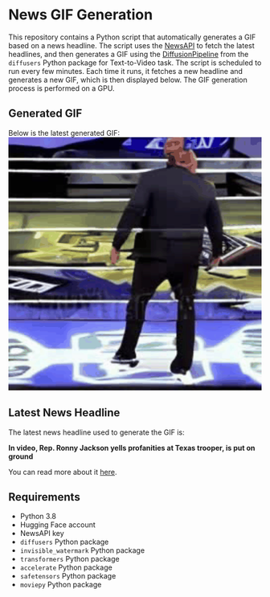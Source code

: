 # News GIF Generation
This repository contains a Python script that automatically generates a GIF based on a news headline. The script uses the [NewsAPI](https://newsapi.org/) to fetch the latest headlines, and then generates a GIF using the [DiffusionPipeline](https://github.com/huggingface/diffusers) from the `diffusers` Python package for Text-to-Video task.
The script is scheduled to run every few minutes. Each time it runs, it fetches a new headline and generates a new GIF, which is then displayed below. The GIF generation process is performed on a GPU.

## Generated GIF
Below is the latest generated GIF:
![Generated GIF](output.gif?raw=true&v=1692214440)

## Latest News Headline
The latest news headline used to generate the GIF is:

**In video, Rep. Ronny Jackson yells profanities at Texas trooper, is put on ground**

You can read more about it [here](https://www.npr.org/2023/08/15/1193883689/in-video-rep-ronny-jackson-yells-profanities-at-texas-trooper-is-put-on-ground).

## Requirements
- Python 3.8
- Hugging Face account
- NewsAPI key
- `diffusers` Python package
- `invisible_watermark` Python package
- `transformers` Python package
- `accelerate` Python package
- `safetensors` Python package
- `moviepy` Python package
